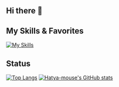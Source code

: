 ## Hi there 👋

## My Skills & Favorites
[![My Skills](https://skillicons.dev/icons?i=swift,js,ts,html,css,arduino,py,unity,godot,react,npm,pnpm,tailwind,rust,md,vim,neovim,vscode,git,github,vercel,docker,blender,notion,apple,linux,ubuntu)](https://skillicons.dev)

## Status
[![Top Langs](https://github-readme-stats.vercel.app/api/top-langs/?username=Hatya-mouse)](https://github.com/anuraghazra/github-readme-stats) [![Hatya-mouse's GitHub stats](https://github-readme-stats.vercel.app/api?username=Hatya-mouse&show_icons=true&theme=radical&count_private=true)](https://github.com/anuraghazra/github-readme-stats)
